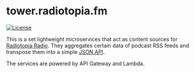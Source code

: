 # tower.radiotopia.fm

[![License](https://img.shields.io/badge/license-AGPL-blue.svg)](https://www.gnu.org/licenses/agpl-3.0.html)

This is a set lightweight microservices that act as content sources for [Radiotopia Radio](https://radio.radiotopia.fm). They aggregates certain data of podcast RSS feeds and transpose them into a simple [JSON API](https://tower.radiotopia.fm/api/v2/episodes.json).

The services are powered by API Gateway and Lambda.

